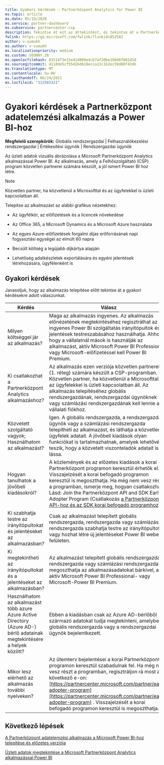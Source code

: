```yaml
---
title: Gyakori kérdések – Partnerközpont Analytics for Power BI
ms.topic: article
ms.date: 05/19/2020
ms.service: partner-dashboard
ms.subservice: partnercenter-csp
description: Tekintse át ezt az áttekintést, és tekintse át a Partnerközpont adatelemzési alkalmazás a Power BI-hoz partneri kapcsolatokkal kapcsolatos gyakori kérdéseket, amelyek a Felhőszolgáltató (CSP) program közvetlen partnerei számára készültek.
fwlink: https://go.microsoft.com/fwlink/?linkid=852582
author: v-sumukh
ms.author: v-sumukh
ms.localizationpriority: medium
ms.custom: SEOMAY.20
ms.openlocfilehash: 83514f3e15e41d809e4cb7af20be198d8f801d10
ms.sourcegitcommit: 4118de5cf55d1bd618ecca13c1b2ec59d80f43db
ms.translationtype: MT
ms.contentlocale: hu-HU
ms.lasthandoff: 06/24/2021
ms.locfileid: "112565321"
---
```

# <a name="faqs-for-the-partner-center-analytics-app-for-power-bi"></a>Gyakori kérdések a Partnerközpont adatelemzési alkalmazás a Power BI-hoz



**Megfelelő szerepkörök:** Globális rendszergazdai | Felhasználókezelési rendszergazdai | Értékesítési ügynök | Rendszergazdai ügynök

Az üzleti adatok vizuális ábrázolása a Microsoft Partnerközpont Analytics alkalmazással Power BI. Az alkalmazás, amely a Felhőszolgáltató (CSP) program közvetlen partnerei számára készült, a jól ismert Power BI hoz létre.

> [!NOTE]  
> Közvetlen partner, ha közvetlenül a Microsofttal és az ügyfelekkel is üzleti kapcsolatban áll.

Telepítse az alkalmazást az alábbi grafikus nézetekhez:

- Az ügyfélkör, az előfizetések és a licencek növekedése

- Az Office 365, a Microsoft Dynamics és a Microsoft Azure használata

- Az egyes Azure-előfizetések forgalmi díjas erőforrásának napi fogyasztási egységei az elmúlt 60 napra

- Becsült költség a legújabb díjkártya alapján

- Lehetőség adatkészletek exportálására és egyéni jelentések létrehozására, ügyfélenként is

## <a name="frequently-asked-questions"></a>Gyakori kérdések

Javasoljuk, hogy az alkalmazás telepítése előtt tekintse át a gyakori kérdésekre adott válaszunkat.

| **Kérdés** | **Válasz** |
| --- | ---------- |
| Milyen költséggel jár az alkalmazás? | Maga az alkalmazás ingyenes. Az alkalmazás előnézetének [](https://go.microsoft.com/fwlink/p/?linkid=845347) megtekintéséhez regisztrálhat az ingyenes Power BI szolgáltatás irányítópultok és jelentések testreszabásához használhatja. Ahhoz, hogy a vállalatnál mások is használják az alkalmazást, aktív Microsoft Power BI Professional- vagy Microsoft-előfizetéssel kell Power BI Premium. |
| Ki csatlakozhat a Partnerközpont Analytics alkalmazáshoz? | Az alkalmazás ezen verziója közvetlen partnerek (1. réteg) számára készült a CSP-programban. Közvetlen partner, ha közvetlenül a Microsofttal és az ügyfelekkel is üzleti kapcsolatban áll. Az alkalmazás telepítéséhez globális rendszergazdának, rendszergazdai ügynöknek vagy számlázási rendszergazdának kell lennie a vállalati fiókhoz. |
| Közvetett szolgáltató vagyok; Használhatom az alkalmazást? | Igen. A globális rendszergazda, a rendszergazdai ügynök vagy a számlázási rendszergazda telepítheti az alkalmazást, és láthatja a közvetlen ügyfelek adatait. A jövőbeli kiadások olyan funkciókat is tartalmazhatnak, amelyek lehetővé teszik, hogy a közvetett viszonteladók adatait is lássa. |
| Hogyan tanulhatok a jövőbeli kiadásokról? | A közlemények és az előzetes kiadások a korai Partnerközpont programon keresztül érhetők el. Visszajelzését a korai befogadó programon keresztül is megoszthatja. Ha még nem vesz részt a programban, ismerje meg, hogyan csatlakozhat. Lásd: Join the Partnerközpont API and SDK Early Adopter Program (Csatlakozás [a Partnerközpont API-hoz és az SDK korai befogadó programhoz).](/partner-center/develop/early-adopter-program)  |
| Ki szabhatja testre az irányítópultokat és jelentéseket az alkalmazásban? | Csak az alkalmazást telepített globális rendszergazda, rendszergazda vagy számlázási rendszergazda szabhatja testre az irányítópultot, vagy hozhat létre új jelentéseket Power BI webes felületen. |
| Ki megtekintheti az irányítópultokat és a jelentéseket az alkalmazásban? | Az alkalmazást telepített globális rendszergazda, rendszergazda vagy számlázási rendszergazda megoszthatja az alkalmazásadatokat bárkivel, aki aktív Microsoft Power BI Professional- vagy Microsoft-Power BI Premium. |
| Használhatom az alkalmazást több azure Azure Active Directory (Azure AD-) bérlő adatainak megtekintésére a helyek között? | Ebben a kiadásban csak az Azure AD-bérlőből származó adatokat tudja megtekinteni, amelybe a globális rendszergazda vagy a rendszergazdai ügynök bejelentkezett. | 
| Mikor lesz elérhető az alkalmazás további nyelveken? | Az ütemterv bejelentései a korai Partnerközpont programon keresztül szabadulnak fel. Ha még nem vesz részt a programban, regisztráljon rá most a következő e-on: [https://partnercenter.microsoft.com/partner/early-adopter-program](https://partnercenter.microsoft.com/partner/early-adopter-program) . Visszajelzését a korai befogadó programon keresztül is megoszthatja. | 



## <a name="next-steps"></a>Következő lépések

[A Partnerközpont adatelemzési alkalmazás a Microsoft Power BI-hoz telepítése és előzetes verziója](power-bi-app-for-direct-partners-install.md)

[Üzleti adatok megtekintése a Microsoft Partnerközpont Analytics alkalmazással Power BI](power-bi-app-for-direct-partners-use.md)